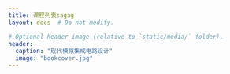 ```yaml
---
title: 课程列表sagag
layout: docs  # Do not modify.

# Optional header image (relative to `static/media/` folder).
header:
  caption: "现代模拟集成电路设计"
  image: "bookcover.jpg"
---
```


